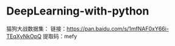 # DeepLearning-with-python

猫狗大战数据集：
  链接：https://pan.baidu.com/s/1mfNAF0xY66i-TEqXyNkOpQ 
  提取码：mefy 
